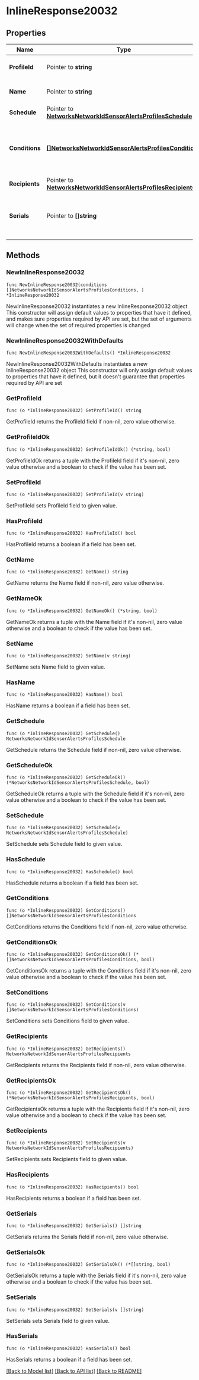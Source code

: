 # InlineResponse20032

## Properties

Name | Type | Description | Notes
------------ | ------------- | ------------- | -------------
**ProfileId** | Pointer to **string** | ID of the sensor alert profile. | [optional] 
**Name** | Pointer to **string** | Name of the sensor alert profile. | [optional] 
**Schedule** | Pointer to [**NetworksNetworkIdSensorAlertsProfilesSchedule**](NetworksNetworkIdSensorAlertsProfilesSchedule.md) |  | [optional] 
**Conditions** | [**[]NetworksNetworkIdSensorAlertsProfilesConditions**](NetworksNetworkIdSensorAlertsProfilesConditions.md) | List of conditions that will cause the profile to send an alert. | 
**Recipients** | Pointer to [**NetworksNetworkIdSensorAlertsProfilesRecipients**](NetworksNetworkIdSensorAlertsProfilesRecipients.md) |  | [optional] 
**Serials** | Pointer to **[]string** | List of device serials assigned to this sensor alert profile. | [optional] 

## Methods

### NewInlineResponse20032

`func NewInlineResponse20032(conditions []NetworksNetworkIdSensorAlertsProfilesConditions, ) *InlineResponse20032`

NewInlineResponse20032 instantiates a new InlineResponse20032 object
This constructor will assign default values to properties that have it defined,
and makes sure properties required by API are set, but the set of arguments
will change when the set of required properties is changed

### NewInlineResponse20032WithDefaults

`func NewInlineResponse20032WithDefaults() *InlineResponse20032`

NewInlineResponse20032WithDefaults instantiates a new InlineResponse20032 object
This constructor will only assign default values to properties that have it defined,
but it doesn't guarantee that properties required by API are set

### GetProfileId

`func (o *InlineResponse20032) GetProfileId() string`

GetProfileId returns the ProfileId field if non-nil, zero value otherwise.

### GetProfileIdOk

`func (o *InlineResponse20032) GetProfileIdOk() (*string, bool)`

GetProfileIdOk returns a tuple with the ProfileId field if it's non-nil, zero value otherwise
and a boolean to check if the value has been set.

### SetProfileId

`func (o *InlineResponse20032) SetProfileId(v string)`

SetProfileId sets ProfileId field to given value.

### HasProfileId

`func (o *InlineResponse20032) HasProfileId() bool`

HasProfileId returns a boolean if a field has been set.

### GetName

`func (o *InlineResponse20032) GetName() string`

GetName returns the Name field if non-nil, zero value otherwise.

### GetNameOk

`func (o *InlineResponse20032) GetNameOk() (*string, bool)`

GetNameOk returns a tuple with the Name field if it's non-nil, zero value otherwise
and a boolean to check if the value has been set.

### SetName

`func (o *InlineResponse20032) SetName(v string)`

SetName sets Name field to given value.

### HasName

`func (o *InlineResponse20032) HasName() bool`

HasName returns a boolean if a field has been set.

### GetSchedule

`func (o *InlineResponse20032) GetSchedule() NetworksNetworkIdSensorAlertsProfilesSchedule`

GetSchedule returns the Schedule field if non-nil, zero value otherwise.

### GetScheduleOk

`func (o *InlineResponse20032) GetScheduleOk() (*NetworksNetworkIdSensorAlertsProfilesSchedule, bool)`

GetScheduleOk returns a tuple with the Schedule field if it's non-nil, zero value otherwise
and a boolean to check if the value has been set.

### SetSchedule

`func (o *InlineResponse20032) SetSchedule(v NetworksNetworkIdSensorAlertsProfilesSchedule)`

SetSchedule sets Schedule field to given value.

### HasSchedule

`func (o *InlineResponse20032) HasSchedule() bool`

HasSchedule returns a boolean if a field has been set.

### GetConditions

`func (o *InlineResponse20032) GetConditions() []NetworksNetworkIdSensorAlertsProfilesConditions`

GetConditions returns the Conditions field if non-nil, zero value otherwise.

### GetConditionsOk

`func (o *InlineResponse20032) GetConditionsOk() (*[]NetworksNetworkIdSensorAlertsProfilesConditions, bool)`

GetConditionsOk returns a tuple with the Conditions field if it's non-nil, zero value otherwise
and a boolean to check if the value has been set.

### SetConditions

`func (o *InlineResponse20032) SetConditions(v []NetworksNetworkIdSensorAlertsProfilesConditions)`

SetConditions sets Conditions field to given value.


### GetRecipients

`func (o *InlineResponse20032) GetRecipients() NetworksNetworkIdSensorAlertsProfilesRecipients`

GetRecipients returns the Recipients field if non-nil, zero value otherwise.

### GetRecipientsOk

`func (o *InlineResponse20032) GetRecipientsOk() (*NetworksNetworkIdSensorAlertsProfilesRecipients, bool)`

GetRecipientsOk returns a tuple with the Recipients field if it's non-nil, zero value otherwise
and a boolean to check if the value has been set.

### SetRecipients

`func (o *InlineResponse20032) SetRecipients(v NetworksNetworkIdSensorAlertsProfilesRecipients)`

SetRecipients sets Recipients field to given value.

### HasRecipients

`func (o *InlineResponse20032) HasRecipients() bool`

HasRecipients returns a boolean if a field has been set.

### GetSerials

`func (o *InlineResponse20032) GetSerials() []string`

GetSerials returns the Serials field if non-nil, zero value otherwise.

### GetSerialsOk

`func (o *InlineResponse20032) GetSerialsOk() (*[]string, bool)`

GetSerialsOk returns a tuple with the Serials field if it's non-nil, zero value otherwise
and a boolean to check if the value has been set.

### SetSerials

`func (o *InlineResponse20032) SetSerials(v []string)`

SetSerials sets Serials field to given value.

### HasSerials

`func (o *InlineResponse20032) HasSerials() bool`

HasSerials returns a boolean if a field has been set.


[[Back to Model list]](../README.md#documentation-for-models) [[Back to API list]](../README.md#documentation-for-api-endpoints) [[Back to README]](../README.md)


